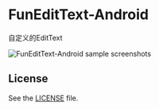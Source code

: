# FunEditText-Android
自定义的EditText

![FunEditText-Android sample screenshots][1]

## License

See the [LICENSE](https://github.com/tao7/FunEditText-Android/blob/master/LICENSE) file.

 [1]: http://tao7.github.io/images/screen_fun_edittext.gif
